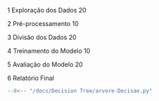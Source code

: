 1	Exploração dos Dados 20

2	Pré-processamento 10

3	Divisão dos Dados 20

4	Treinamento do Modelo 10

5	Avaliação do Modelo	20

6	Relatório Final	


``` python exec="on" html="1"
--8<-- "/docs/Decision Tree/arvore-Decisao.py"
```